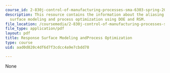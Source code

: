 ```yaml
---
course_id: 2-830j-control-of-manufacturing-processes-sma-6303-spring-2008
description: This resource contains the information about the aliasing patterns, response
  surface modeling and process optimization using DOE and RSM.
file_location: /coursemedia/2-830j-control-of-manufacturing-processes-sma-6303-spring-2008/aad0d820c4df6d7f3cdcc4a9e7cbdd78_lecture15.pdf
file_type: application/pdf
layout: pdf
title: Response Surface Modeling andProcess Optimization
type: course
uid: aad0d820c4df6d7f3cdcc4a9e7cbdd78

---
```

None